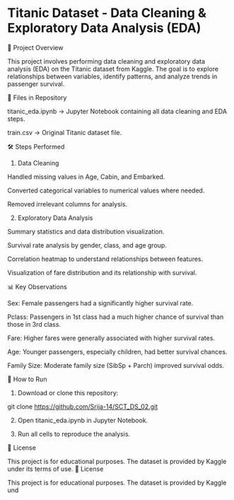 # Titanic Dataset - Data Cleaning & Exploratory Data Analysis (EDA)


📌 Project Overview

This project involves performing data cleaning and exploratory data analysis (EDA) on the Titanic dataset from Kaggle.
The goal is to explore relationships between variables, identify patterns, and analyze trends in passenger survival.

📂 Files in Repository

titanic_eda.ipynb → Jupyter Notebook containing all data cleaning and EDA steps.

train.csv → Original Titanic dataset file.

🛠️ Steps Performed

1. Data Cleaning

Handled missing values in Age, Cabin, and Embarked.

Converted categorical variables to numerical values where needed.

Removed irrelevant columns for analysis.

2. Exploratory Data Analysis

Summary statistics and data distribution visualization.

Survival rate analysis by gender, class, and age group.

Correlation heatmap to understand relationships between features.

Visualization of fare distribution and its relationship with survival.

📊 Key Observations

Sex: Female passengers had a significantly higher survival rate.

Pclass: Passengers in 1st class had a much higher chance of survival than those in 3rd class.

Fare: Higher fares were generally associated with higher survival rates.

Age: Younger passengers, especially children, had better survival chances.

Family Size: Moderate family size (SibSp + Parch) improved survival odds.

🚀 How to Run

1. Download or clone this repository:

git clone https://github.com/Srija-14/SCT_DS_02.git


2. Open titanic_eda.ipynb in Jupyter Notebook.


3. Run all cells to reproduce the analysis.

📜 License

This project is for educational purposes. The dataset is provided by Kaggle under its terms of use.
📜 License

This project is for educational purposes. The dataset is provided by Kaggle und
